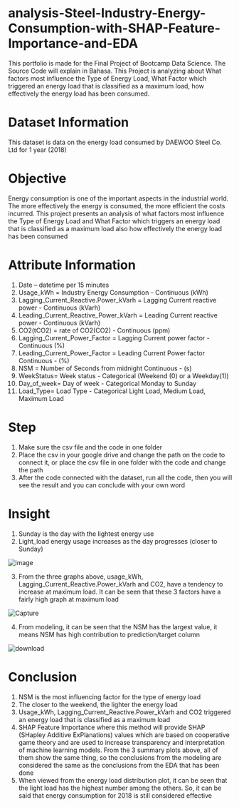 # analysis-Steel-Industry-Energy-Consumption-with-SHAP-Feature-Importance-and-EDA
This portfolio is made for the Final Project of Bootcamp Data Science. The Source Code will explain in Bahasa. This Project is analyzing about What factors most influence the Type of Energy Load, What Factor which triggered an energy load that is classified as a maximum load, how effectively the energy load has been consumed.

# Dataset Information
This dataset is data on the energy load consumed by DAEWOO Steel Co. Ltd  for 1 year (2018)

# Objective
Energy consumption is one of the important aspects in the industrial world. The more effectively the energy is consumed, the more efficient the costs incurred. This project presents an analysis of what factors most influence the Type of Energy Load and What Factor which triggers an energy load that is classified as a maximum load also how effectively the energy load has been consumed

# Attribute Information
1. Date – datetime per 15 minutes
2. Usage_kWh = Industry Energy Consumption - Continuous (kWh)
3. Lagging_Current_Reactive.Power_kVarh = Lagging Current reactive power - Continuous (kVarh)
4. Leading_Current_Reactive_Power_kVarh = Leading Current reactive power - Continuous (kVarh)
5. CO2(tCO2) = rate of CO2(CO2) - Continuous (ppm)
6. Lagging_Current_Power_Factor = Lagging Current power factor -Continuous (%)
7. Leading_Current_Power_Factor = Leading Current Power factor Continuous - (%)
8. NSM  = Number of Seconds from midnight Continuous - (s)
9. WeekStatus= Week status - Categorical (Weekend (0) or a Weekday(1))
10. Day_of_week= Day of week - Categorical Monday to Sunday
11. Load_Type= Load Type - Categorical Light Load, Medium Load, Maximum Load

# Step
1. Make sure the csv file and the code in one folder
2. Place the csv in your google drive and change the path on the code to connect it, or place the csv file in one folder with the code and change the path
3. After the code connected with the dataset, run all the code, then you will see the result and you can conclude with your own word

# Insight
1. Sunday is the day with the lightest energy use
2. Light_load energy usage increases as the day progresses (closer to Sunday)

![image](https://user-images.githubusercontent.com/56376510/197701291-32920a6a-8e1a-4f93-83a6-e705dbfc4d4c.png)

3. From the three graphs above, usage_kWh, Lagging_Current_Reactive.Power_kVarh and CO2, have a tendency to increase at maximum load. It can be seen that these 3 factors have a fairly high graph at maximum load

![Capture](https://user-images.githubusercontent.com/56376510/197701686-f16f63a7-d178-4d69-a029-e701fa696b35.PNG)

4. From modeling, it can be seen that the NSM has the largest value, it means NSM has high contribution to prediction/target column

![download](https://user-images.githubusercontent.com/56376510/197702760-2982af65-62ee-4d11-ba9f-5e78057f4f53.png)

# Conclusion
1. NSM is the most influencing factor for the type of energy load
2. The closer to the weekend, the lighter the energy load
3. Usage_kWh, Lagging_Current_Reactive.Power_kVarh and CO2 triggered an energy load that is classified as a maximum load
4. SHAP Feature Importance where this method will provide SHAP (SHapley Additive ExPlanations) values which are based on cooperative game theory and are used to increase transparency and interpretation of machine learning models. From the 3 summary plots above, all of them show the same thing, so the conclusions from the modeling are considered the same as the conclusions from the EDA that has been done
5. When viewed from the energy load distribution plot, it can be seen that the light load has the highest number among the others. So, it can be said that energy consumption for 2018 is still considered effective

